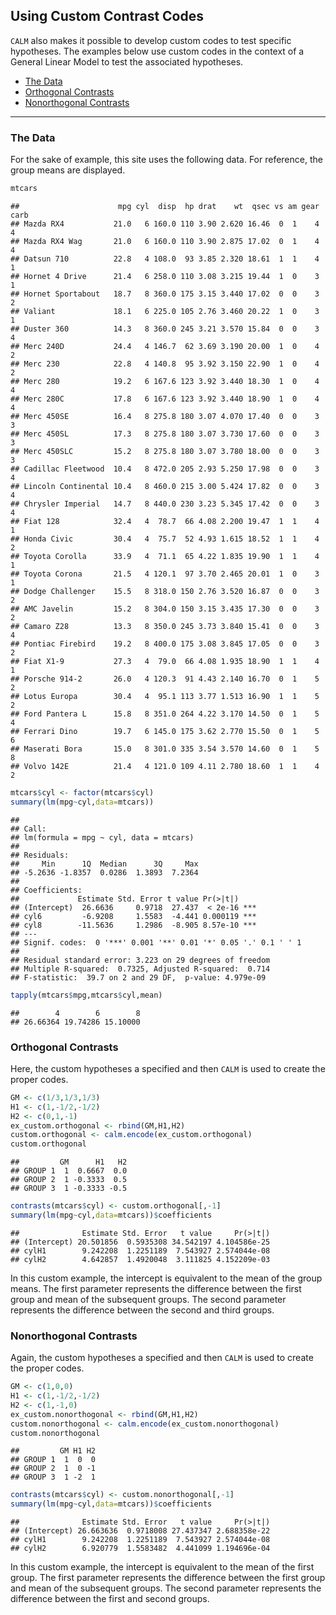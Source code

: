 
## Using Custom Contrast Codes

`CALM` also makes it possible to develop custom codes to test specific
hypotheses. The examples below use custom codes in the context of a
General Linear Model to test the associated hypotheses.

- [The Data](#the-data)
- [Orthogonal Contrasts](#orthogonal-contrasts)
- [Nonorthogonal Contrasts](#nonorthogonal-contrasts)

------------------------------------------------------------------------

### The Data

For the sake of example, this site uses the following data. For
reference, the group means are displayed.

``` r
mtcars
```

    ##                      mpg cyl  disp  hp drat    wt  qsec vs am gear carb
    ## Mazda RX4           21.0   6 160.0 110 3.90 2.620 16.46  0  1    4    4
    ## Mazda RX4 Wag       21.0   6 160.0 110 3.90 2.875 17.02  0  1    4    4
    ## Datsun 710          22.8   4 108.0  93 3.85 2.320 18.61  1  1    4    1
    ## Hornet 4 Drive      21.4   6 258.0 110 3.08 3.215 19.44  1  0    3    1
    ## Hornet Sportabout   18.7   8 360.0 175 3.15 3.440 17.02  0  0    3    2
    ## Valiant             18.1   6 225.0 105 2.76 3.460 20.22  1  0    3    1
    ## Duster 360          14.3   8 360.0 245 3.21 3.570 15.84  0  0    3    4
    ## Merc 240D           24.4   4 146.7  62 3.69 3.190 20.00  1  0    4    2
    ## Merc 230            22.8   4 140.8  95 3.92 3.150 22.90  1  0    4    2
    ## Merc 280            19.2   6 167.6 123 3.92 3.440 18.30  1  0    4    4
    ## Merc 280C           17.8   6 167.6 123 3.92 3.440 18.90  1  0    4    4
    ## Merc 450SE          16.4   8 275.8 180 3.07 4.070 17.40  0  0    3    3
    ## Merc 450SL          17.3   8 275.8 180 3.07 3.730 17.60  0  0    3    3
    ## Merc 450SLC         15.2   8 275.8 180 3.07 3.780 18.00  0  0    3    3
    ## Cadillac Fleetwood  10.4   8 472.0 205 2.93 5.250 17.98  0  0    3    4
    ## Lincoln Continental 10.4   8 460.0 215 3.00 5.424 17.82  0  0    3    4
    ## Chrysler Imperial   14.7   8 440.0 230 3.23 5.345 17.42  0  0    3    4
    ## Fiat 128            32.4   4  78.7  66 4.08 2.200 19.47  1  1    4    1
    ## Honda Civic         30.4   4  75.7  52 4.93 1.615 18.52  1  1    4    2
    ## Toyota Corolla      33.9   4  71.1  65 4.22 1.835 19.90  1  1    4    1
    ## Toyota Corona       21.5   4 120.1  97 3.70 2.465 20.01  1  0    3    1
    ## Dodge Challenger    15.5   8 318.0 150 2.76 3.520 16.87  0  0    3    2
    ## AMC Javelin         15.2   8 304.0 150 3.15 3.435 17.30  0  0    3    2
    ## Camaro Z28          13.3   8 350.0 245 3.73 3.840 15.41  0  0    3    4
    ## Pontiac Firebird    19.2   8 400.0 175 3.08 3.845 17.05  0  0    3    2
    ## Fiat X1-9           27.3   4  79.0  66 4.08 1.935 18.90  1  1    4    1
    ## Porsche 914-2       26.0   4 120.3  91 4.43 2.140 16.70  0  1    5    2
    ## Lotus Europa        30.4   4  95.1 113 3.77 1.513 16.90  1  1    5    2
    ## Ford Pantera L      15.8   8 351.0 264 4.22 3.170 14.50  0  1    5    4
    ## Ferrari Dino        19.7   6 145.0 175 3.62 2.770 15.50  0  1    5    6
    ## Maserati Bora       15.0   8 301.0 335 3.54 3.570 14.60  0  1    5    8
    ## Volvo 142E          21.4   4 121.0 109 4.11 2.780 18.60  1  1    4    2

``` r
mtcars$cyl <- factor(mtcars$cyl) 
summary(lm(mpg~cyl,data=mtcars))
```

    ## 
    ## Call:
    ## lm(formula = mpg ~ cyl, data = mtcars)
    ## 
    ## Residuals:
    ##     Min      1Q  Median      3Q     Max 
    ## -5.2636 -1.8357  0.0286  1.3893  7.2364 
    ## 
    ## Coefficients:
    ##             Estimate Std. Error t value Pr(>|t|)    
    ## (Intercept)  26.6636     0.9718  27.437  < 2e-16 ***
    ## cyl6         -6.9208     1.5583  -4.441 0.000119 ***
    ## cyl8        -11.5636     1.2986  -8.905 8.57e-10 ***
    ## ---
    ## Signif. codes:  0 '***' 0.001 '**' 0.01 '*' 0.05 '.' 0.1 ' ' 1
    ## 
    ## Residual standard error: 3.223 on 29 degrees of freedom
    ## Multiple R-squared:  0.7325, Adjusted R-squared:  0.714 
    ## F-statistic:  39.7 on 2 and 29 DF,  p-value: 4.979e-09

``` r
tapply(mtcars$mpg,mtcars$cyl,mean)
```

    ##        4        6        8 
    ## 26.66364 19.74286 15.10000

### Orthogonal Contrasts

Here, the custom hypotheses a specified and then `CALM` is used to
create the proper codes.

``` r
GM <- c(1/3,1/3,1/3)
H1 <- c(1,-1/2,-1/2)
H2 <- c(0,1,-1)
ex_custom.orthogonal <- rbind(GM,H1,H2)
custom.orthogonal <- calm.encode(ex_custom.orthogonal)
custom.orthogonal
```

    ##         GM      H1   H2
    ## GROUP 1  1  0.6667  0.0
    ## GROUP 2  1 -0.3333  0.5
    ## GROUP 3  1 -0.3333 -0.5

``` r
contrasts(mtcars$cyl) <- custom.orthogonal[,-1]
summary(lm(mpg~cyl,data=mtcars))$coefficients
```

    ##              Estimate Std. Error   t value     Pr(>|t|)
    ## (Intercept) 20.501856  0.5935308 34.542197 4.104586e-25
    ## cylH1        9.242208  1.2251189  7.543927 2.574044e-08
    ## cylH2        4.642857  1.4920048  3.111825 4.152209e-03

In this custom example, the intercept is equivalent to the mean of the
group means. The first parameter represents the difference between the
first group and mean of the subsequent groups. The second parameter
represents the difference between the second and third groups.

### Nonorthogonal Contrasts

Again, the custom hypotheses a specified and then `CALM` is used to
create the proper codes.

``` r
GM <- c(1,0,0)
H1 <- c(1,-1/2,-1/2)
H2 <- c(1,-1,0)
ex_custom.nonorthogonal <- rbind(GM,H1,H2)
custom.nonorthogonal <- calm.encode(ex_custom.nonorthogonal)
custom.nonorthogonal
```

    ##         GM H1 H2
    ## GROUP 1  1  0  0
    ## GROUP 2  1  0 -1
    ## GROUP 3  1 -2  1

``` r
contrasts(mtcars$cyl) <- custom.nonorthogonal[,-1]
summary(lm(mpg~cyl,data=mtcars))$coefficients
```

    ##              Estimate Std. Error   t value     Pr(>|t|)
    ## (Intercept) 26.663636  0.9718008 27.437347 2.688358e-22
    ## cylH1        9.242208  1.2251189  7.543927 2.574044e-08
    ## cylH2        6.920779  1.5583482  4.441099 1.194696e-04

In this custom example, the intercept is equivalent to the mean of the
first group. The first parameter represents the difference between the
first group and mean of the subsequent groups. The second parameter
represents the difference between the first and second groups.
